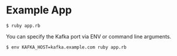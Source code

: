 # Example App

```
$ ruby app.rb
```

You can specify the Kafka port via ENV or command line arguments.

```
$ env KAFKA_HOST=kafka.example.com ruby app.rb
```
